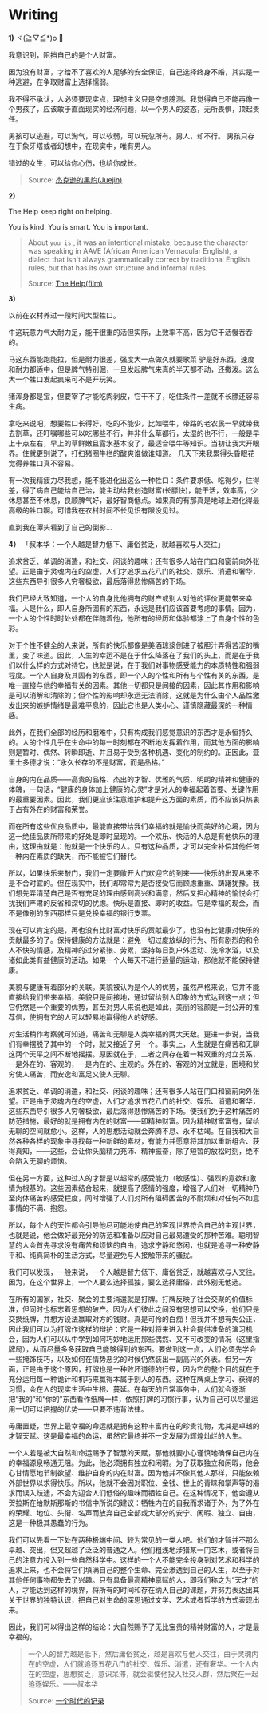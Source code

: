# Writing

**1)** ヾ(≧▽≦\*)o 💬

我意识到，阻挡自己的是个人财富。

因为没有财富，才给不了喜欢的人足够的安全保证，自己选择终身不婚，其实是一种逃避，在争取财富上选择懦弱。

我不得不承认，人必须要现实点，理想主义只是空想臆测。我觉得自己不能再像一个男孩了，应该敢于直面现实的经济问题，以一个男人的姿态，无所畏惧，顶起责任。

男孩可以逃避，可以淘气，可以软弱，可以玩忽所有。男人，却不行。
男孩只存在于象牙塔或者幻想中，在现实中，唯有男人。

错过的女生，可以给你心伤，也给你成长。

> Source: [杰克逊的黑豹(Juejin)](https://juejin.cn/post/7249660685951467575)

**2)**

The Help keep right on helping.

You is kind. You is smart. You is important.

> About `you is` , it was an intentional mistake, because the character was speaking in AAVE (African American Vernacular English), a dialect that isn't always grammatically correct by traditional English rules, but that has its own structure and informal rules.
>
> Source: [The Help(film)](<https://en.wikipedia.org/wiki/The_Help_(film)>)

**3)**

以前在农村养过一段时间大型牲口。

牛这玩意力气大耐力足，能干很重的活但实际，上效率不高，因为它干活慢吞吞的。

马这东西能跑能拉，但是耐力很差，强度大一点做久就要歌菜 驴是好东西，速度和耐力都适中，但是脾气特别倔，一旦发起脾气来真的半天都不动，还撒泼。这么大一个牲口发起疯来可不是开玩笑。

猪浑身都是宝，但要宰了才能吃肉剥皮，它干不了，吃住条件一差就不长膘还容易生病。

拿吃来说吧，想要牲口长得好，吃的不能少，比如喂牛，带路的老农民一早就带我去割草，还叮嘱哪些可以吃哪些不行，并非什么草都行，太湿的也不行，一般是早上十点左右，早上的草鲜嫩且露水基本没了，最适合喂牛等知识。当初让我大开眼界。住就更别说了，打扫猪圈牛栏的酸爽谁做谁知道。 几天下来我累得头昏眼花觉得养牲口真不容易。

有一次我精疲力尽我想，能不能进化出这么一种牲口：条件要求低、吃得少，住得差，得了病自己能给自己治，能主动给我创造财富(长膘快)，能干活，效率高，少休息甚至不休息，良顺脾气好，最好智商低点。如果真的有那真是地球上进化得最高级的牲口啊。可惜我在农村时间不长见识有限没见过。

直到我在潭头看到了自己的倒影...

**4）** 「叔本华：一个人越是智力低下、庸俗贫乏，就越喜欢与人交往」

追求贫乏、单调的消遣，和社交、闲谈的趣味；还有很多人站在门口和窗前向外张望。正是由于灵魂内在的空虚，人们才追求五花八门的社交、娱乐、消遣和奢华，这些东西导引很多人穷奢极欲，最后落得悲惨痛苦的下场。

我们已经大致知道，一个人的自身比他拥有的财产或别人对他的评价更能带来幸福。人是什么，即人自身所固有的东西，永远是我们应该首要考虑的事情。因为，一个人的个性时时处处都在伴随着他，他所有的经历和体验都涂上了自身个性的色彩。

对于个性不健全的人来说，所有的快乐都像是美酒琼浆倒进了被胆汁弄得苦涩的嘴里，变了味道。因此，人生的幸运不是在于什么降落在了我们的头上，而是在于我们以什么样的方式对待它，也就是说，在于我们对事物感受能力的本质特性和强弱程度。一个人自身及其固有的东西，即一个人的个性和所有与个性有关的东西，是唯一直接与他的幸福有关的因素。其他一切都只是间接的因素，因此其作用和影响是可以消解和清除的；但个性的影响却永远无法消除，这就是为什么由个人品性激发出来的嫉妒情绪是最难平息的，因此它也是人类小心、谨慎隐藏最深的一种情感。

此外，在我们全部的经历和磨难中，只有构成我们感觉意识的东西才是永恒持久的。人的个性几乎在生命中的每一时刻都在不断地发挥着作用，而其他方面的影响则是暂时、偶然、转瞬即逝、并且易于受到各种机遇、变化的制约的。正因此，亚里士多德才说：“永久长存的不是财富，而是品格。”

自身的内在品质——高贵的品格、杰出的才智、优雅的气质、明朗的精神和健康的体魄，一句话，“健康的身体加上健康的心灵”才是对人的幸福起着首要、关键作用的最重要因素。因此，我们更应该注意维护和提升这方面的素质，而不应该只热衷于占有外在的财富和荣誉。

而在所有这些优良品质中，最能直接带给我们幸福的就是愉快而美好的心境，因为这一绝佳品质所带来的好处是即时呈现的。一个欢乐、快活的人总是有他快乐的理由，这理由就是：他就是一个快乐的人。只有这种品质，才可以完全补偿其他任何一种内在素质的缺失，而不能被它们替代。

所以，如果快乐来敲门，我们一定要敞开大门欢迎它的到来——快乐的出现从来不是不合时宜的。但在现实中，我们却常常为是否接受它而顾虑重重、踌躇犹豫。我们想先弄清楚自己是否有充足的理由感到高兴和满意，然后又担心精神的愉悦会打扰我们严肃的反省和深切的忧虑。快乐是直接、即时的收益。它是幸福的现金，而不是像别的东西那样只是兑换幸福的银行支票。

现在可以肯定的是，再也没有比财富对快乐的贡献最少了，也没有比健康对快乐的贡献最多的了。保持健康的方法就是：避免一切过度放纵的行为、所有剧烈的和令人不快的情感，及精神的过分紧张、劳累，坚持每日到户外运动、洗冷水浴，以及诸如此类有益健康的活动。如果一个人每天不进行适量的运动，那他就不能保持健康。

美貌与健康有着部分的关联。美貌被认为是个人的优势，虽然严格来说，它并不能直接给我们带来幸福，美貌只是间接地，通过留给别人印象的方式达到这一点；但它仍然是一个重要的优势，甚至对男人来说也是如此，美丽的容颜是一封公开的推荐信，使拥有它的人可以轻易地赢得他人的好感。

对生活稍作考察就可知道，痛苦和无聊是人类幸福的两大天敌。更进一步说，当我们有幸摆脱了其中的一个时，就又接近了另一个。事实上，人生就是在痛苦和无聊这两个天平之间不断地摇摆。原因就在于，二者之间存在着一种双重的对立关系，一是外在的、客观的，一是内在的、主观的。外在的、客观的对立就是，困境和贫穷使人痛苦，而安逸和富足又使人无聊。

追求贫乏、单调的消遣，和社交、闲谈的趣味；还有很多人站在门口和窗前向外张望。正是由于灵魂内在的空虚，人们才追求五花八门的社交、娱乐、消遣和奢华，这些东西导引很多人穷奢极欲，最后落得悲惨痛苦的下场。使我们免于这种痛苦的防范措施，最好的就是拥有内在的财富——即精神财富。因为精神财富富有，留给无聊的空间就愈小。这样，人的思想活动就会奔腾不息、永不枯竭。在自我和大自然各种各样的现象中寻找每一种新鲜的素材，有能力并愿意将其加以重新组合、获得真知，——这些，会让你头脑精力充沛、精神振奋，除了短暂的放松时刻，绝不会陷入无聊的烦恼。

但在另一方面，这种过人的才智是以超常的感受能力（敏感性）、强烈的意欲和激情为根基的。这些因素结合起来，就提高了感情的强度，增强了人们对一切精神乃至肉体痛苦的感受程度，同时增强了人们对所有阻碍困苦的不耐烦和对任何不如意事情的不满、抱怨。

所以，每个人的天性都会引导他尽可能地使自己的客观世界符合自己的主观世界，也就是说，他会做好最充分的防范和准备以应对自己最易遭受的那种苦难。聪明智慧的人会首先寻求没有痛苦和烦恼的自由，追求宁静和悠闲，也就是追寻一种安静平和、纯真简朴的生活方式，尽量避免与人接触带来的骚扰。

我们可以发现，一般来说，一个人越是智力低下、庸俗贫乏，就越喜欢与人交往。因为，在这个世界上，一个人要么选择孤独，要么选择庸俗，此外别无他选。

在所有的国家，社交、聚会的主要消遣就是打牌。打牌反映了社会交聚的价值标准，但同时也标志着思想的破产。因为人们彼此之间没有思想可以交换，他们只是交换纸牌，并想方设法赢取对方的钱财。真是可怜的白痴！但我并不想有失公正，因此我们可以为打牌作这样的辩护：它是一种对将来进入社会提供准备的演习机会，因为人们可以从中学到如何巧妙地运用那些偶然、又不可改变的情况（这里指牌局），从而尽量多多获取自己能够得到的东西。要做到这一点，人们必须先学会一些掩饰技巧，以及如何在情势恶劣的时候仍然装出一副高兴的外表。但另一方面，正是由于这个原因，打牌也是一种败坏道德的行径，因为它的整个目的就在于充分运用每一种诡计和机巧来赢得本属于别人的东西。这种在牌桌上学习、获得的习惯，会在人的现实生活中生根、蔓延。在每天的日常事务中，人们就会逐渐把“我的”和“你的”东西看作纸牌一样，依照打牌的习惯行事，认为自己可以尽量运用一切可以把握的优势——只要不违背法律。

毋庸置疑，世界上最幸福的命运就是拥有这种丰富内在的珍贵礼物，尤其是卓越的才智天赋。这是最幸福的命运，虽然它最终并不一定发展为辉煌灿烂的人生。

一个人若是被大自然和命运赐予了智慧的天赋，那他就要小心谨慎地确保自己内在的幸福源泉畅通无阻。为此，他必须拥有独立和闲暇。为了获取独立和闲暇，他会心甘情愿地节制欲望、维护自身的内在财富。因为他并不像其他人那样，只能依赖外部世界以求得快乐。所以，他就不会因对职位、金钱、世上的青睐和掌声等的渴求而误入歧途，不会为迎合人们低俗的趣味而牺牲自己。在这种情况下，他会遵从贺拉斯在给默斯那斯的书信中所说的建议：牺牲内在的自我而求诸于外，为了外在的荣耀、地位、头衔、名声而放弃自己全部或大部分的安宁、闲暇、独立、自由，这是一种极其愚蠢的行为。

我们可以先看一下处在两种极端中间、较为常见的一类人吧。他们的才智并不那么卓越、突出，但又超越了泛泛的普通之人。他们粗浅地涉猎某一门艺术，或者将自己的注意力投入到一些自然科学中。这样的一个人不能完全投身到对艺术和科学的追求上来，也不会将它们填满自己的整个生命、完全渗透到自己的人生，以至于对其他任何事物都失去了兴趣。只有具备最高精神禀赋的人，即我们称之为“天才”的人，才能达到这样的境界，将所有的时间和存在纳入自己的课题，并努力表达出其关于世界的独特认识，把自己对生命的深思通过文学、艺术或者哲学的方式表现出来。

因此，我们可以得出这样的结论：大自然赐予了无比宝贵的精神财富的人，才是最幸福的。

> 一个人的智力越是低下，然后庸俗贫乏，越是喜欢与他人交往，由于灵魂内在的空虚，人们就追逐五花八门的社交、娱乐、消遣，还有奢华。一个人内在的空虚，思想贫乏，意识呆滞，就会驱使他投入社交人群，然后聚在一起追逐娱乐。——叔本华
>
> Source: [一个时代的记录](https://www.sohu.com/a/449547698_682886)
